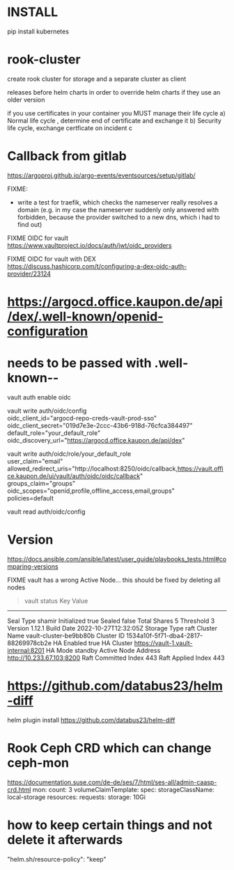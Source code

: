 
# INSTALL
pip install kubernetes


# rook-cluster
create rook cluster for storage and a separate cluster as client


releases before helm charts in order to override helm charts if they use an older version

if you use certificates in your container you MUST manage their life cycle
a) Normal life cycle , determine end of certificate and exchange it
b) Security life cycle, exchange certficate on incident
c

# Callback from gitlab
https://argoproj.github.io/argo-events/eventsources/setup/gitlab/


FIXME:
* write a test for traefik, which checks the nameserver really resolves a domain
  (e.g. in my case the nameserver suddenly only answered with forbidden, because the provider switched to a new dns, which i had to find out)


FIXME OIDC for vault
https://www.vaultproject.io/docs/auth/jwt/oidc_providers

FIXME OIDC for vault with DEX
https://discuss.hashicorp.com/t/configuring-a-dex-oidc-auth-provider/23124

# https://argocd.office.kaupon.de/api/dex/.well-known/openid-configuration
# needs to be passed with .well-known--

vault auth enable oidc

vault write auth/oidc/config \
   oidc_client_id="argocd-repo-creds-vault-prod-sso" \
   oidc_client_secret="019d7e3e-2ccc-43b6-918d-76cfca384497" \
   default_role="your_default_role" \
   oidc_discovery_url="https://argocd.office.kaupon.de/api/dex"

vault write auth/oidc/role/your_default_role \
   user_claim="email" \
   allowed_redirect_uris="http://localhost:8250/oidc/callback,https://vault.office.kaupon.de/ui/vault/auth/oidc/oidc/callback"  \
   groups_claim="groups" \
   oidc_scopes="openid,profile,offline_access,email,groups" \
   policies=default

vault read auth/oidc/config


# Version
https://docs.ansible.com/ansible/latest/user_guide/playbooks_tests.html#comparing-versions


FIXME
vault has a wrong Active Node... this should be fixed by deleting all nodes

> vault status
Key                     Value
---                     -----
Seal Type               shamir
Initialized             true
Sealed                  false
Total Shares            5
Threshold               3
Version                 1.12.1
Build Date              2022-10-27T12:32:05Z
Storage Type            raft
Cluster Name            vault-cluster-be9bb80b
Cluster ID              1534a10f-5f71-dba4-2817-88269978cb2e
HA Enabled              true
HA Cluster              https://vault-1.vault-internal:8201
HA Mode                 standby
Active Node Address     http://10.233.67.103:8200
Raft Committed Index    443
Raft Applied Index      443


# https://github.com/databus23/helm-diff
helm plugin install https://github.com/databus23/helm-diff


# Rook Ceph CRD which can change ceph-mon
https://documentation.suse.com/de-de/ses/7/html/ses-all/admin-caasp-crd.html
  mon:
    count: 3
    volumeClaimTemplate:
      spec:
        storageClassName: local-storage
        resources:
          requests:
            storage: 10Gi

# how to keep certain things and not delete it afterwards
   "helm.sh/resource-policy": "keep"
